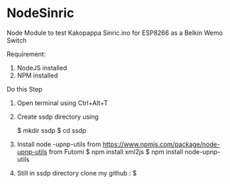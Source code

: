 # NodeSinric

Node Module to test Kakopappa Sinric.ino for ESP8266 as a Belkin Wemo Switch 

Requirement:
1. NodeJS installed
2. NPM installed

Do this Step
1. Open terminal using Ctrl+Alt+T 
2. Create ssdp directory using 
   
   $ mkdir ssdp
   $ cd ssdp
   
3. Install node -upnp-utils from https://www.npmjs.com/package/node-upnp-utils from Futomi
   $ npm install xml2js
   $ npm install node-upnp-utils
   
4. Still in ssdp directory clone my github :
   $ 
